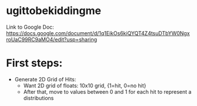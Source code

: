 # ugittobekiddingme

Link to Google Doc: https://docs.google.com/document/d/1q1EikOs6kiQYQT4Z4tsuDTbYW0NgxroUaC99RC9aMO4/edit?usp=sharing

# First steps: 

- Generate 2D Grid of Hits:
	- Want 2D grid of floats: 10x10 grid, {1=hit, 0=no hit}
	- After that, move to values between 0 and 1 for each hit to represent a distributions
